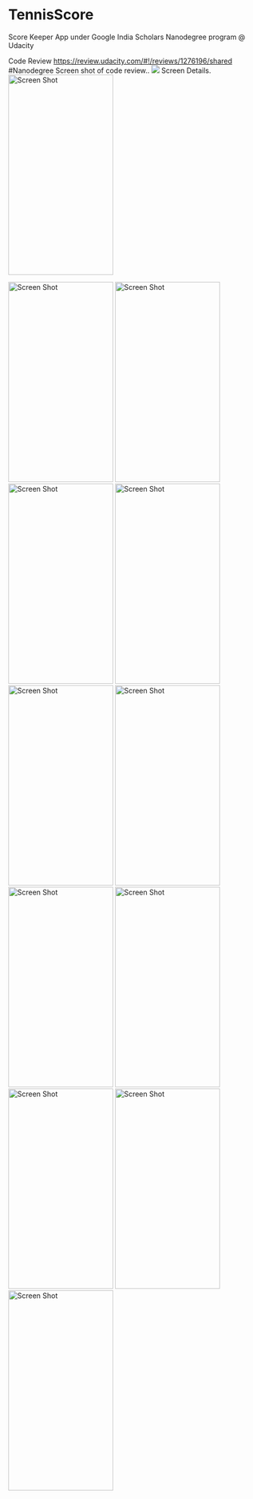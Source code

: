# TennisScore
Score Keeper App under Google India Scholars Nanodegree program @ Udacity

Code Review
https://review.udacity.com/#!/reviews/1276196/shared #Nanodegree
Screen shot of code review..
<img src="http://sairaa.org/GoogleUdacityNanodegree/TennisScore/Udacity_Review.png">
Screen Details.
<img src="http://sairaa.org/GoogleUdacityNanodegree/TennisScore/1.png" width="210" height="400" alt="Screen Shot">

<img src="http://sairaa.org/GoogleUdacityNanodegree/TennisScore/1.png" width="210" height="400" alt="Screen Shot">
<img src="http://sairaa.org/GoogleUdacityNanodegree/TennisScore/2.png" width="210" height="400" alt="Screen Shot">
<img src="http://sairaa.org/GoogleUdacityNanodegree/TennisScore/3.png" width="210" height="400" alt="Screen Shot">
<img src="http://sairaa.org/GoogleUdacityNanodegree/TennisScore/4.png" width="210" height="400" alt="Screen Shot">
<img src="http://sairaa.org/GoogleUdacityNanodegree/TennisScore/5.png" width="210" height="400" alt="Screen Shot">
<img src="http://sairaa.org/GoogleUdacityNanodegree/TennisScore/6.png" width="210" height="400" alt="Screen Shot">
<img src="http://sairaa.org/GoogleUdacityNanodegree/TennisScore/7.png" width="210" height="400" alt="Screen Shot">
<img src="http://sairaa.org/GoogleUdacityNanodegree/TennisScore/8.png" width="210" height="400" alt="Screen Shot">
<img src="http://sairaa.org/GoogleUdacityNanodegree/TennisScore/9.png" width="210" height="400" alt="Screen Shot">
<img src="http://sairaa.org/GoogleUdacityNanodegree/TennisScore/10.png" width="210" height="400" alt="Screen Shot">
<img src="http://sairaa.org/GoogleUdacityNanodegree/TennisScore/11.png" width="210" height="400" alt="Screen Shot">
